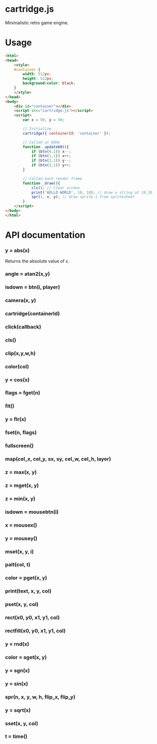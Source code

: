 cartridge.js
============

Minimalistic retro game engine.

# Usage

```html
<html>
<head>
	<style>
	#container {
		width: 512px;
		height: 512px;
		background-color: black;
	}
	</style>
</head>
<body>
	<div id="container"></div>
	<script src="cartridge.js"></script>
	<script>
		var x = 50, y = 50;

		// Initialize
		cartridge({ containerId: 'container' });

		// Called at 60Hz
		function _update60(){
			if (btn(0,1)) x--;
			if (btn(1,1)) x++;
			if (btn(2,1)) y--;
			if (btn(3,1)) y++;
		}

		// Called each render frame
		function _draw(){
			cls(); // Clear screen
			print('HELLO WORLD', 10, 10); // draw a string at 10,10
			spr(1, x, y); // draw sprite 1 from spritesheet
		}
	</script>
</body>
</html>
```

# API documentation

### y = abs(x)

Returns the absolute value of x.

### angle = atan2(x,y)
### isdown = btn(i, player)
### camera(x, y)
### cartridge(containerId)
### click(callback)
### cls()
### clip(x,y,w,h)
### color(col)
### y = cos(x)
### flags = fget(n)
### fit()
### y = flr(x)
### fset(n, flags)
### fullscreen()
### map(cel_x, cel_y, sx, sy, cel_w, cel_h, layer)
### z = max(x, y)
### z = mget(x, y)
### z = min(x, y)
### isdown = mousebtn(i)
### x = mousex()
### y = mousey()
### mset(x, y, i)
### palt(col, t)
### color = pget(x, y)
### print(text, x, y, col)
### pset(x, y, col)
### rect(x0, y0, x1, y1, col)
### rectfill(x0, y0, x1, y1, col)
### y = rnd(x)
### color = sget(x, y)
### y = sgn(x)
### y = sin(x)
### spr(n, x, y, w, h, flip_x, flip_y)
### y = sqrt(x)
### sset(x, y, col)
### t = time()